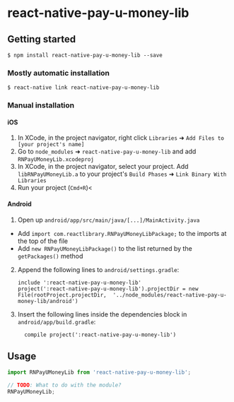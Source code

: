 # react-native-pay-u-money-lib

## Getting started

`$ npm install react-native-pay-u-money-lib --save`

### Mostly automatic installation

`$ react-native link react-native-pay-u-money-lib`

### Manual installation


#### iOS

1. In XCode, in the project navigator, right click `Libraries` ➜ `Add Files to [your project's name]`
2. Go to `node_modules` ➜ `react-native-pay-u-money-lib` and add `RNPayUMoneyLib.xcodeproj`
3. In XCode, in the project navigator, select your project. Add `libRNPayUMoneyLib.a` to your project's `Build Phases` ➜ `Link Binary With Libraries`
4. Run your project (`Cmd+R`)<

#### Android

1. Open up `android/app/src/main/java/[...]/MainActivity.java`
  - Add `import com.reactlibrary.RNPayUMoneyLibPackage;` to the imports at the top of the file
  - Add `new RNPayUMoneyLibPackage()` to the list returned by the `getPackages()` method
2. Append the following lines to `android/settings.gradle`:
  	```
  	include ':react-native-pay-u-money-lib'
  	project(':react-native-pay-u-money-lib').projectDir = new File(rootProject.projectDir, 	'../node_modules/react-native-pay-u-money-lib/android')
  	```
3. Insert the following lines inside the dependencies block in `android/app/build.gradle`:
  	```
      compile project(':react-native-pay-u-money-lib')
  	```

## Usage
```javascript
import RNPayUMoneyLib from 'react-native-pay-u-money-lib';

// TODO: What to do with the module?
RNPayUMoneyLib;
```

